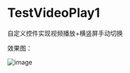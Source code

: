 # TestVideoPlay1
自定义控件实现视频播放+横竖屏手动切换

效果图：

![image](http://ww3.sinaimg.cn/mw690/b0d9a523jw1fbel48wp7ug20d10njb2g.gif)
